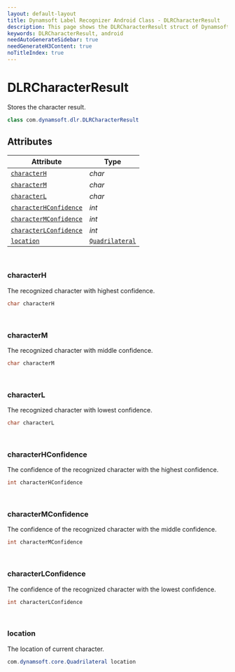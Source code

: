 ```yaml
---
layout: default-layout
title: Dynamsoft Label Recognizer Android Class - DLRCharacterResult
description: This page shows the DLRCharacterResult struct of Dynamsoft Label Recognizer for Android Language.
keywords: DLRCharacterResult, android
needAutoGenerateSidebar: true
needGenerateH3Content: true
noTitleIndex: true
---
```



# DLRCharacterResult

Stores the character result.

```java
class com.dynamsoft.dlr.DLRCharacterResult
```

## Attributes
  
| Attribute | Type |
|---------- | ---- |
| [`characterH`](#characterh) | *char* |
| [`characterM`](#characterm) | *char* |
| [`characterL`](#characterl) | *char* |
| [`characterHConfidence`](#characterhconfidence) | *int* |
| [`characterMConfidence`](#charactermconfidence) | *int* |
| [`characterLConfidence`](#characterlconfidence) | *int* |
| [`location`](#location) | [`Quadrilateral`](quadrilateral.md) |

&nbsp;

### characterH

The recognized character with highest confidence.

```java
char characterH
```

&nbsp;

### characterM

The recognized character with middle confidence.

```java
char characterM
```

&nbsp;

### characterL

The recognized character with lowest confidence.

```java
char characterL
```

&nbsp;

### characterHConfidence

The confidence of the recognized character with the highest confidence.

```java
int characterHConfidence
```

&nbsp;

### characterMConfidence

The confidence of the recognized character with the middle confidence.

```java
int characterMConfidence
```

&nbsp;

### characterLConfidence

The confidence of the recognized character with the lowest confidence.

```java
int characterLConfidence
```

&nbsp;

### location

The location of current character.

```java
com.dynamsoft.core.Quadrilateral location
```
